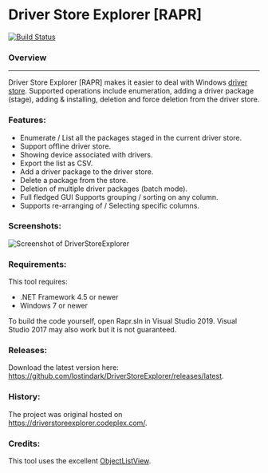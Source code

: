 Driver Store Explorer [RAPR]
===================================================

[![Build Status](https://ci.appveyor.com/api/projects/status/kqtvhfq23am2gq26/branch/master?svg=true)](https://ci.appveyor.com/project/lostindark/driverstoreexplorer/branch/master)

### Overview
--------
Driver Store Explorer [RAPR] makes it easier to deal with Windows [driver store](https://msdn.microsoft.com/en-us/library/ff544868(VS.85).aspx). Supported operations include enumeration, adding a driver package (stage), adding & installing, deletion and force deletion from the driver store.

### Features:
* Enumerate / List all the packages staged in the current driver store.
* Support offline driver store.
* Showing device associated with drivers.
* Export the list as CSV.
* Add a driver package to the driver store.
* Delete a package from the store.
* Deletion of multiple driver packages (batch mode).
* Full fledged GUI Supports grouping / sorting on any column.
* Supports re-arranging of / Selecting specific columns.

### Screenshots:
![Screenshot of DriverStoreExplorer](https://github.com/lostindark/DriverStoreExplorer/raw/master/Screenshots/Screenshot.png "Screenshot of Driver Store Explorer")

### Requirements: 
This tool requires:
* .NET Framework 4.5 or newer
* Windows 7 or newer

To build the code yourself, open Rapr.sln in Visual Studio 2019. Visual Studio 2017 may also work but it is not guaranteed.

### Releases:
Download the latest version here: https://github.com/lostindark/DriverStoreExplorer/releases/latest.

### History:
The project was original hosted on https://driverstoreexplorer.codeplex.com/.

### Credits:
This tool uses the excellent [ObjectListView](http://objectlistview.sourceforge.net/cs/index.html).
